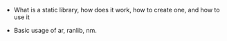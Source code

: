 * What is a static library, how does it work, how to create one, and how to use it

* Basic usage of ar, ranlib, nm.